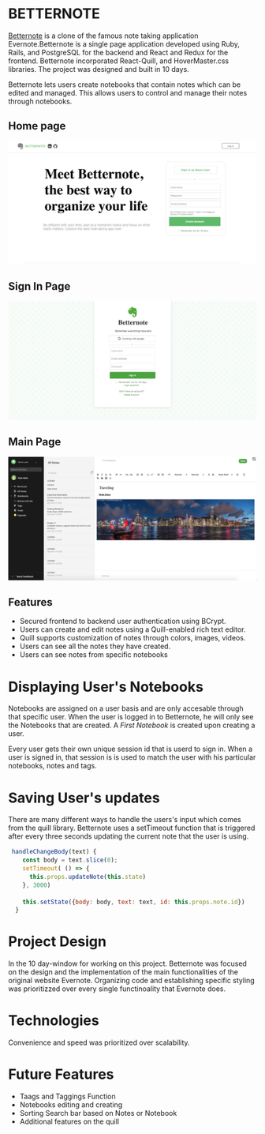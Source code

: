 # BETTERNOTE

[Betternote](https://betternote-evernote.herokuapp.com/#/) is a clone of the famous note taking application Evernote.Betternote is a single page application developed using Ruby, Rails, and PostgreSQL for the backend and React and Redux for the frontend. Betternote incorporated React-Quill, and HoverMaster.css libraries. The project was designed and built in 10 days.

Betternote lets users create notebooks that contain notes which can be edited and managed. This allows users to control and manage their notes through notebooks.

## Home page
![alt text](/app/assets/images/ss1.png)

## Sign In Page
![alt text](/app/assets/images/ss2.png)

## Main Page
![alt text](/app/assets/images/ss4.png)

## Features
* Secured frontend to backend user authentication using BCrypt.
* Users can create and edit notes using a Quill-enabled rich text editor.
* Quill supports customization of notes through colors, images, videos.
* Users can see all the notes they have created.
* Users can see notes from specific notebooks

# Displaying User's Notebooks
Notebooks are assigned on a user basis and are only accesable through that specific user. When the user is logged in to Betternote, he will only see the Notebooks that are created. A *First Notebook* is created upon creating a user.

Every user gets their own unique session id that is userd to sign in. When a user is signed in, that session is is used to match the user with his particular notebooks, notes and tags.

# Saving User's updates
There are many different ways to handle the users's input which comes from the quill library. Betternote uses a setTimeout function that is triggered after every three seconds updating the current note that the user is using.

```javascript
 handleChangeBody(text) {
    const body = text.slice(0);
    setTimeout( () => {
      this.props.updateNote(this.state)
    }, 3000)

    this.setState({body: body, text: text, id: this.props.note.id})
  }
```
# Project Design
In the 10 day-window for working on this project. Betternote was focused on the design and the implementation of the main functionalities of the original website Evernote. Organizing code and establishing specific styling was prioritizzed over every single functinoality that Evernote does.

# Technologies
Convenience and speed was prioritized over scalability.

# Future Features
* Taags and Taggings Function
* Notebooks editing and creating
* Sorting Search bar based on Notes or Notebook
* Additional features on the quill
